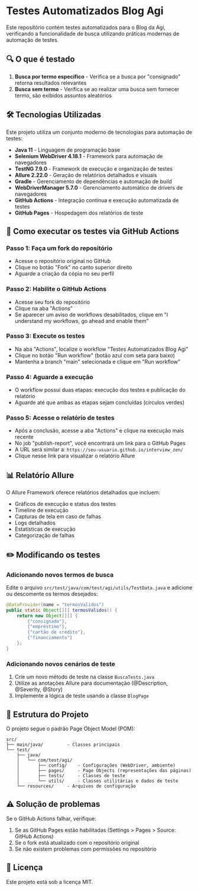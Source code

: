 # Testes Automatizados Blog Agi

Este repositório contém testes automatizados para o Blog da Agi, verificando a funcionalidade de busca utilizando práticas modernas de automação de testes.

## 🔍 O que é testado

1. **Busca por termo específico** - Verifica se a busca por "consignado" retorna resultados relevantes
2. **Busca sem termo** - Verifica se ao realizar uma busca sem fornecer termo, são exibidos assuntos aleatórios

## 🛠️ Tecnologias Utilizadas

Este projeto utiliza um conjunto moderno de tecnologias para automação de testes:

- **Java 11** - Linguagem de programação base
- **Selenium WebDriver 4.18.1** - Framework para automação de navegadores
- **TestNG 7.9.0** - Framework de execução e organização de testes
- **Allure 2.22.0** - Geração de relatórios detalhados e visuais
- **Gradle** - Gerenciamento de dependências e automação de build
- **WebDriverManager 5.7.0** - Gerenciamento automático de drivers de navegadores
- **GitHub Actions** - Integração contínua e execução automatizada de testes
- **GitHub Pages** - Hospedagem dos relatórios de teste

## 🚀 Como executar os testes via GitHub Actions

### Passo 1: Faça um fork do repositório
- Acesse o repositório original no GitHub
- Clique no botão "Fork" no canto superior direito
- Aguarde a criação da cópia no seu perfil

### Passo 2: Habilite o GitHub Actions
- Acesse seu fork do repositório
- Clique na aba "Actions"
- Se aparecer um aviso de workflows desabilitados, clique em "I understand my workflows, go ahead and enable them"

### Passo 3: Execute os testes
- Na aba "Actions", localize o workflow "Testes Automatizados Blog Agi"
- Clique no botão "Run workflow" (botão azul com seta para baixo)
- Mantenha a branch "main" selecionada e clique em "Run workflow"

### Passo 4: Aguarde a execução
- O workflow possui duas etapas: execução dos testes e publicação do relatório
- Aguarde até que ambas as etapas sejam concluídas (círculos verdes)

### Passo 5: Acesse o relatório de testes
- Após a conclusão, acesse a aba "Actions" e clique na execução mais recente
- No job "publish-report", você encontrará um link para o GitHub Pages
- A URL será similar a: `https://seu-usuario.github.io/interview_zen/`
- Clique nesse link para visualizar o relatório Allure

## 📊 Relatório Allure

O Allure Framework oferece relatórios detalhados que incluem:
- Gráficos de execução e status dos testes
- Timeline de execução
- Capturas de tela em caso de falhas
- Logs detalhados
- Estatísticas de execução
- Categorização de falhas

## ✏️ Modificando os testes

### Adicionando novos termos de busca
Edite o arquivo `src/test/java/com/test/agi/utils/TestData.java` e adicione ou descomente os termos desejados:
```java
@DataProvider(name = "termosValidos")
public static Object[][] termosValidos() {
    return new Object[][] {
        {"consignado"},
        {"empréstimo"},
        {"cartão de crédito"},
        {"financiamento"}
    };
}
```

### Adicionando novos cenários de teste
1. Crie um novo método de teste na classe `BuscaTests.java`
2. Utilize as anotações Allure para documentação (@Description, @Severity, @Story)
3. Implemente a lógica de teste usando a classe `BlogPage`

## 📂 Estrutura do Projeto

O projeto segue o padrão Page Object Model (POM):

```
src/
├── main/java/         - Classes principais
└── test/
    ├── java/
    │   └── com/test/agi/
    │       ├── config/    - Configurações (WebDriver, ambiente)
    │       ├── pages/     - Page Objects (representações das páginas)
    │       ├── tests/     - Classes de teste
    │       └── utils/     - Classes utilitárias e dados de teste
    └── resources/     - Arquivos de configuração
```

## ⚠️ Solução de problemas

Se o GitHub Actions falhar, verifique:
1. Se as GitHub Pages estão habilitadas (Settings > Pages > Source: GitHub Actions)
2. Se o fork está atualizado com o repositório original
3. Se não existem problemas com permissões no repositório

## 📄 Licença

Este projeto está sob a licença MIT.
